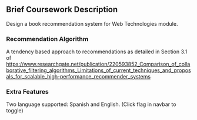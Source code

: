 ## Brief Coursework Description
Design a book recommendation system for Web Technologies module.

### Recommendation Algorithm
A tendency based approach to recommendations as detailed in Section 3.1 of
https://www.researchgate.net/publication/220593852_Comparison_of_collaborative_filtering_algorithms_Limitations_of_current_techniques_and_proposals_for_scalable_high-performance_recommender_systems

### Extra Features
Two language supported: Spanish and English. (Click flag in navbar to toggle)
